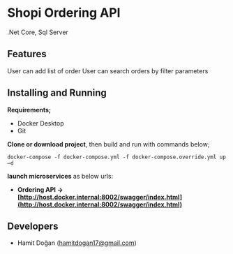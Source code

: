 # Shopi Ordering API
.Net Core, Sql Server

## Features

User can add list of order
User can search orders by filter parameters

## Installing and Running
**Requirements;** 
- Docker Desktop
- Git

**Clone or download project**, then build and run with commands below;

    docker-compose -f docker-compose.yml -f docker-compose.override.yml up –d
**launch microservices** as below urls:
-   **Ordering API ->  [http://host.docker.internal:8002/swagger/index.html](http://host.docker.internal:8002/swagger/index.html)**

## Developers

 - Hamit Doğan (hamitdogan17@gmail.com)
